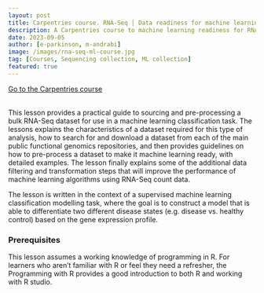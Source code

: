 ```yaml
---
layout: post
title: Carpentries course. RNA-Seq | Data readiness for machine learning applications
description: A Carpentries course to machine learning readiness for RNA-seq data
date: 2023-09-05
author: [e-parkinson, m-andrabi]
image: /images/rna-seq-ml-course.jpg
tag: [Courses, Sequencing collection, ML collection]
featured: true
---
```


<a type="button" class="home-button" href="https://carpentries-incubator.github.io/rna-seq-data-for-ml/"> Go to the Carpentries course</a>
<br>
<br>

This lesson provides a practical guide to sourcing and pre-processing a bulk RNA-Seq dataset for use in a machine learning classification task. The lessons explains the characteristics of a dataset required for this type of analysis, how to search for and download a dataset from each of the main public functional genomics repositories, and then provides guidelines on how to pre-process a dataset to make it machine learning ready, with detailed examples. The lesson finally explains some of the additional data filtering and transformation steps that will improve the performance of machine learning algorithms using RNA-Seq count data.

The lesson is written in the context of a supervised machine learning classification modelling task, where the goal is to construct a model that is able to differentiate two different disease states (e.g. disease vs. healthy control) based on the gene expression profile.

### Prerequisites
This lesson assumes a working knowledge of programming in R. For learners who aren’t familiar with R or feel they need a refresher, the Programming with R provides a good introduction to both R and working with R studio.
